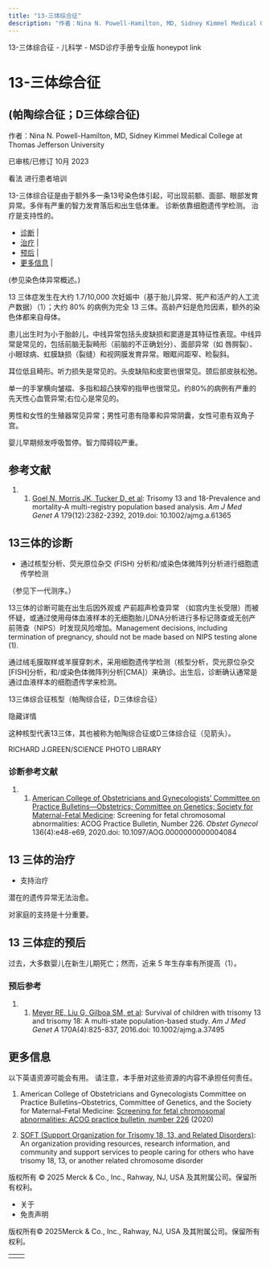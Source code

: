 ```yaml
---
title: "13-三体综合征"
description: "作者：Nina N. Powell-Hamilton, MD, Sidney Kimmel Medical College at Thomas Jefferson University"
---
```


﻿13-三体综合征 - 儿科学 - MSD诊疗手册专业版 honeypot link

# 13-三体综合征

## (帕陶综合征；D三体综合征)

作者：Nina N. Powell-Hamilton, MD, Sidney Kimmel Medical College at Thomas Jefferson University

已审核/已修订 10月 2023

看法 进行患者培训

13-三体综合征是由于额外多一条13号染色体引起，可出现前额、面部、眼部发育异常。多伴有严重的智力发育落后和出生低体重。 诊断依靠细胞遗传学检测。 治疗是支持性的。

- [诊断](#诊断_v1099073_zh) \|
- [治疗](#治疗_v1099076_zh) \|
- [预后](#预后_v84915098_zh) \|
- [更多信息](#更多信息_v26379201_zh) \|

(参见染色体异常概述。)

13 三体症发生在大约 1.7/10,000 次妊娠中（基于胎儿异常、死产和活产的人工流产数据）（1）；大约 80% 的病例为完全 13 三体。高龄产妇是危险因素，额外的染色体都来自母体。

患儿出生时为小于胎龄儿，中线异常包括头皮缺损和窦道是其特征性表现。中线异常是常见的，包括前脑无裂畸形（前脑的不正确划分）、面部异常（如 唇腭裂）、小眼球病、虹膜缺损（裂缝）和视网膜发育异常。眼眶间距窄、睑裂斜。

耳位低且畸形。听力损失是常见的。头皮缺陷和皮窦也很常见。颈后部皮肤松弛。

单一的手掌横向皱褶、多指和超凸狭窄的指甲也很常见。约80%的病例有严重的先天性心血管异常;右位心是常见的。

男性和女性的生殖器常见异常；男性可患有隐睾和异常阴囊，女性可患有双角子宫。

婴儿早期频发呼吸暂停。智力障碍较严重。

## 参考文献

1. 1. [Goel N, Morris JK, Tucker D, et al](https://www.ncbi.nlm.nih.gov/pmc/articles/PMC6848757/): Trisomy 13 and 18-Prevalence and mortality-A multi-registry population based analysis. _Am J Med Genet A_ 179(12):2382-2392, 2019.doi: 10.1002/ajmg.a.61365


## 13三体的诊断

- 通过核型分析、荧光原位杂交 (FISH) 分析和/或染色体微阵列分析进行细胞遗传学检测


（参见下一代测序。）

13三体的诊断可能在出生后因外观或 产前超声检查异常 （如宫内生长受限）而被怀疑，或通过使用母体血液样本的无细胞胎儿DNA分析进行多标记筛查或无创产前筛查（NIPS）时发现风险增加。Management decisions, including termination of pregnancy, should not be made based on NIPS testing alone (1).

通过绒毛膜取样或羊膜穿刺术，采用细胞遗传学检测（核型分析，荧光原位杂交\[FISH\]分析，和/或染色体微阵列分析\[CMA\]）来确诊。出生后，诊断确认通常是通过血液样本的细胞遗传学来检测。

13三体综合征核型（帕陶综合征，D三体综合征）



隐藏详情

这种核型代表13三体，其也被称为帕陶综合征或D三体综合征（见箭头）。

RICHARD J.GREEN/SCIENCE PHOTO LIBRARY

### 诊断参考文献

1. 1. [American College of Obstetricians and Gynecologists’ Committee on Practice Bulletins—Obstetrics; Committee on Genetics; Society for Maternal-Fetal Medicine](https://pubmed.ncbi.nlm.nih.gov/32804883/): Screening for fetal chromosomal abnormalities: ACOG Practice Bulletin, Number 226. _Obstet Gynecol_ 136(4):e48-e69, 2020.doi: 10.1097/AOG.0000000000004084


## 13 三体的治疗

- 支持治疗


潜在的遗传异常无法治愈。

对家庭的支持是十分重要。

## 13 三体症的预后

过去，大多数婴儿在新生儿期死亡；然而，近来 5 年生存率有所提高（1）。

### 预后参考

1. 1. [Meyer RE, Liu G, Gilboa SM, et al](https://www.ncbi.nlm.nih.gov/pmc/articles/PMC4898882/): Survival of children with trisomy 13 and trisomy 18: A multi-state population-based study. _Am J Med Genet A_ 170A(4):825-837, 2016.doi: 10.1002/ajmg.a.37495


## 更多信息

以下英语资源可能会有用。 请注意，本手册对这些资源的内容不承担任何责任。

1. American College of Obstetricians and Gynecologists Committee on Practice Bulletins–Obstetrics, Committee of Genetics, and the Society for Maternal–Fetal Medicine: [Screening for fetal chromosomal abnormalities: ACOG practice bulletin, number 226](https://pubmed.ncbi.nlm.nih.gov/32804883/) (2020)

2. [SOFT (Support Organization for Trisomy 18, 13, and Related Disorders)](https://trisomy.org/blog/news/soft-welcomes-medical-professionals/): An organization providing resources, research information, and community and support services to people caring for others who have trisomy 18, 13, or another related chromosome disorder




版权所有 © 2025
Merck & Co., Inc., Rahway, NJ, USA 及其附属公司。保留所有权利。

- 关于
- 免责声明

版权所有© 2025Merck & Co., Inc., Rahway, NJ, USA 及其附属公司。保留所有权利。

|     |     |
| --- | --- |
|  |  |